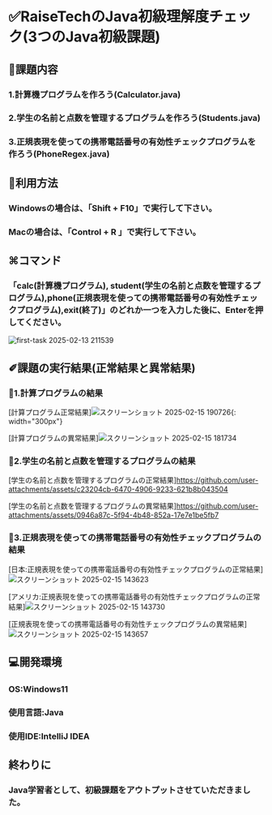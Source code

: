 # ✅RaiseTechのJava初級理解度チェック(3つのJava初級課題)


## 📌課題内容

### 1.計算機プログラムを作ろう(Calculator.java)

### 2.学生の名前と点数を管理するプログラムを作ろう(Students.java)

### 3.正規表現を使っての携帯電話番号の有効性チェックプログラムを作ろう(PhoneRegex.java)



## 📝利用方法

### Windowsの場合は、「Shift + F10」で実行して下さい。

### Macの場合は、「Control + R 」で実行して下さい。



## ⌘コマンド

### 「calc(計算機プログラム), student(学生の名前と点数を管理するプログラム),phone(正規表現を使っての携帯電話番号の有効性チェックプログラム),exit(終了)」のどれか一つを入力した後に、Enterを押してください。

![first-task 2025-02-13 211539](https://github.com/user-attachments/assets/121c7078-6f30-4adb-b4f6-a4b786518e33)



## ✐課題の実行結果(正常結果と異常結果)


### 🔢1.計算プログラムの結果　


[計算プログラム正常結果]![スクリーンショット 2025-02-15 190726](https://github.com/user-attachments/assets/0db28546-35af-49f2-b47d-ba34a552b727){: width="300px"}



[計算プログラムの異常結果]![スクリーンショット 2025-02-15 181734](https://github.com/user-attachments/assets/0bf83683-b8d4-4e62-b71c-237bceb1b098)




### 👦2.学生の名前と点数を管理するプログラムの結果

[学生の名前と点数を管理するプログラムの正常結果]https://github.com/user-attachments/assets/c23204cb-6470-4906-9233-621b8b043504


[学生の名前と点数を管理するプログラムの異常結果]https://github.com/user-attachments/assets/0946a87c-5f94-4b48-852a-17e7e1be5fb7



### 📱3.正規表現を使っての携帯電話番号の有効性チェックプログラムの結果

[日本:正規表現を使っての携帯電話番号の有効性チェックプログラムの正常結果]![スクリーンショット 2025-02-15 143623](https://github.com/user-attachments/assets/3efa4ba1-8d71-48c5-83ba-d205123e270a)


[アメリカ:正規表現を使っての携帯電話番号の有効性チェックプログラムの正常結果]![スクリーンショット 2025-02-15 143730](https://github.com/user-attachments/assets/88e33ef0-1c8d-4e83-a7c6-5e8cdeddfe2e)


[正規表現を使っての携帯電話番号の有効性チェックプログラムの異常結果]![スクリーンショット 2025-02-15 143657](https://github.com/user-attachments/assets/35d7c09c-b93b-4735-903b-c780cd4f303e)




## 💻開発環境

### OS:Windows11

### 使用言語:Java

### 使用IDE:IntelliJ IDEA



## 終わりに
### Java学習者として、初級課題をアウトプットさせていただきました。

